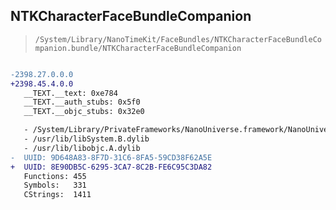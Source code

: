 ## NTKCharacterFaceBundleCompanion

> `/System/Library/NanoTimeKit/FaceBundles/NTKCharacterFaceBundleCompanion.bundle/NTKCharacterFaceBundleCompanion`

```diff

-2398.27.0.0.0
+2398.45.4.0.0
   __TEXT.__text: 0xe784
   __TEXT.__auth_stubs: 0x5f0
   __TEXT.__objc_stubs: 0x32e0

   - /System/Library/PrivateFrameworks/NanoUniverse.framework/NanoUniverse
   - /usr/lib/libSystem.B.dylib
   - /usr/lib/libobjc.A.dylib
-  UUID: 9D648A83-8F7D-31C6-8FA5-59CD38F62A5E
+  UUID: 8E90DB5C-6295-3CA7-8C2B-FE6C95C3DA82
   Functions: 455
   Symbols:   331
   CStrings:  1411

```

